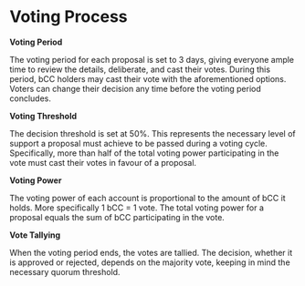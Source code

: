# Voting Process

**Voting Period**

The voting period for each proposal is set to 3 days, giving everyone ample time to review the details, deliberate, and cast their votes. During this period, bCC holders may cast their vote with the aforementioned options. Voters can change their decision any time before the voting period concludes.



**Voting Threshold**

The decision threshold is set at 50%. This represents the necessary level of support a proposal must achieve to be passed during a voting cycle. Specifically, more than half of the total voting power participating in the vote must cast their votes in favour of a proposal.



**Voting Power**

The voting power of each account is proportional to the amount of bCC it holds. More specifically 1 bCC = 1 vote. The total voting power for a proposal equals the sum of bCC participating in the vote.&#x20;



**Vote Tallying**

When the voting period ends, the votes are tallied. The decision, whether it is approved or rejected, depends on the majority vote, keeping in mind the necessary quorum threshold.
